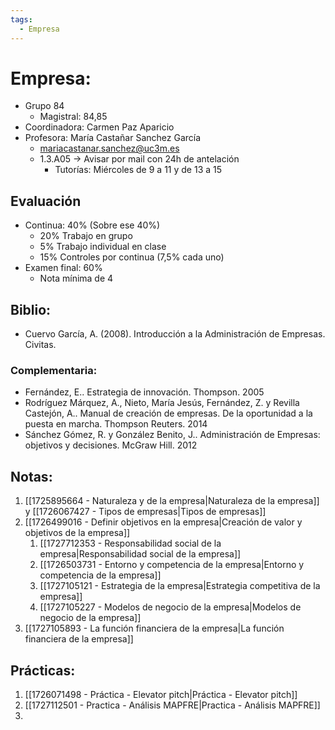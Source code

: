 ```yaml
---
tags:
  - Empresa
---
```

# Empresa:
+ Grupo 84
	+ Magistral: 84,85
+ Coordinadora: Carmen Paz Aparicio
+ Profesora: María Castañar Sanchez García
	+ mariacastanar.sanchez@uc3m.es
	+ 1.3.A05 → Avisar por mail con 24h de antelación
		+ Tutorías: Miércoles de 9 a 11 y de 13 a 15

## Evaluación
+ Continua: 40%
	(Sobre ese 40%)
	+ 20% Trabajo en grupo
	+ 5% Trabajo individual en clase
	+ 15% Controles por continua (7,5% cada uno)
+ Examen final: 60%
	+ Nota mínima de 4

## Biblio: 
+  Cuervo García, A. (2008). Introducción a la Administración de Empresas. Civitas.
### Complementaria: 
- Fernández, E.. Estrategia de innovación. Thompson. 2005
- Rodríguez Márquez, A., Nieto, María Jesús, Fernández, Z. y Revilla Castejón, A.. Manual de creación de empresas. De la oportunidad a la puesta en marcha. Thompson Reuters. 2014
- Sánchez Gómez, R. y González Benito, J.. Administración de Empresas: objetivos y decisiones. McGraw Hill. 2012
## Notas: 
1.  [[1725895664 - Naturaleza y de la empresa|Naturaleza de la empresa]] y [[1726067427 - Tipos de empresas|Tipos de empresas]] 
2. [[1726499016 - Definir objetivos en la empresa|Creación de valor y objetivos de la empresa]]
	1. [[1727712353 - Responsabilidad social de la empresa|Responsabilidad social de la empresa]]
	2. [[1726503731 - Entorno y competencia de la empresa|Entorno y competencia de la empresa]]
	3. [[1727105121 - Estrategia de la empresa|Estrategia competitiva de la empresa]]
	4. [[1727105227 - Modelos de negocio de la empresa|Modelos de negocio de la empresa]]
4. [[1727105893 - La función financiera de la empresa|La función financiera de la empresa]]
## Prácticas:
1. [[1726071498 - Práctica - Elevator pitch|Práctica - Elevator pitch]]
2. [[1727112501 - Practica - Análisis MAPFRE|Practica - Análisis MAPFRE]]
3. 
